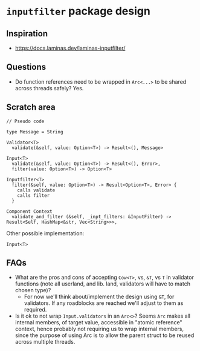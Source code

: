 # `inputfilter` package design

## Inspiration

- https://docs.laminas.dev/laminas-inputfilter/

## Questions

- Do function references need to be wrapped in `Arc<...>` to be shared across threads safely?  Yes.

## Scratch area

```text
// Pseudo code

type Message = String

Validator<T>
  validate(&self, value: Option<T>) -> Result<(), Message>

Input<T>
  validate(&self, value: Option<T>) -> Result<(), Error>,
  filter(value: Option<T>) -> Option<T>

Inputfilter<T>
  filter(&self, value: Option<T>) -> Result<Option<T>, Error> {
    calls validate
    calls filter
  }

Component Context
  validate_and_filter (&self, _inpt_filters: &InputFilter) -> Result<Self, HashMap<&str, Vec<String>>>,

```

Other possible implementation:
```text
Input<T>

```

## FAQs

- What are the pros and cons of accepting `Cow<T>`, vs, `&T`, vs `T` in validator functions (note all userland, and lib. land, validators will have to match chosen type)?
  - For now we'll think about/implement the design using `&T`, for validators.  If any roadblocks are reached we'll adjust to them as required. 
- Is it ok to not wrap `Input.validators` in an `Arc<>`?  Seems `Arc` makes all internal members, of target value, accessible in "atomic reference" context, hence probably not requiring us to wrap internal members, since the purpose of using Arc is to allow the parent struct to be reused across multiple threads.
